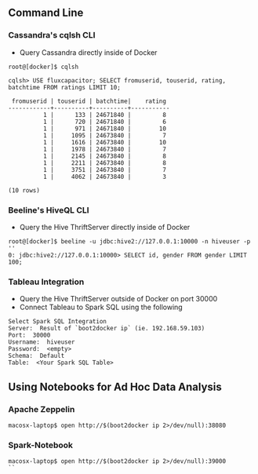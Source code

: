 ## Command Line
### Cassandra's cqlsh CLI
* Query Cassandra directly inside of Docker
```
root@[docker]$ cqlsh

cqlsh> USE fluxcapacitor; SELECT fromuserid, touserid, rating, batchtime FROM ratings LIMIT 10;

 fromuserid | touserid | batchtime|    rating
------------+----------+----------+-----------
          1 |      133 | 24671840 |         8
          1 |      720 | 24671840 |         6
          1 |      971 | 24671840 |        10
          1 |     1095 | 24673840 |         7
          1 |     1616 | 24673840 |        10
          1 |     1978 | 24673840 |         7
          1 |     2145 | 24673840 |         8
          1 |     2211 | 24673840 |         8
          1 |     3751 | 24673840 |         7
          1 |     4062 | 24673840 |         3

(10 rows)
```

### Beeline's HiveQL CLI
* Query the Hive ThriftServer directly inside of Docker
```
root@[docker]$ beeline -u jdbc:hive2://127.0.0.1:10000 -n hiveuser -p ''
0: jdbc:hive2://127.0.0.1:10000> SELECT id, gender FROM gender LIMIT 100;
```

### Tableau Integration
* Query the Hive ThriftServer outside of Docker on port 30000
* Connect Tableau to Spark SQL using the following
```
Select Spark SQL Integration 
Server:  Result of `boot2docker ip` (ie. 192.168.59.103)
Port:  30000
Username:  hiveuser
Password:  <empty>
Schema:  Default
Table:  <Your Spark SQL Table> 
```


## Using Notebooks for Ad Hoc Data Analysis

### Apache Zeppelin
```
macosx-laptop$ open http://$(boot2docker ip 2>/dev/null):38080
```

### Spark-Notebook
```
macosx-laptop$ open http://$(boot2docker ip 2>/dev/null):39000
``